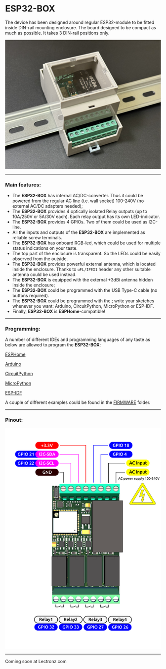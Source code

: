 # ESP32-BOX

The device has been designed around regular ESP32-module to be fitted inside DIN-rail mounting enclosure. The board designed to be compact as much as possible. It takes 3 DIN-rail positions only.

![preview](esp32box_din.jpeg)

------

### Main features:

- The **ESP32-BOX** has internal AC/DC-converter. Thus it could be powered from the regular AC line (i.e. wall socket) 100-240V (no external AC/DC adapters needed);
- The **ESP32-BOX** provides 4 optically isolated Relay outputs (up to 10A/250V or 5A/30V each). Each relay output has its own LED-indicator.
- The **ESP32-BOX** provides 4 GPIOs. Two of them could be used as I2C-line.
- All the inputs and outputs of the **ESP32-BOX** are implemented as reliable screw terminals.
- The **ESP32-BOX** has onboard RGB-led, which could be used for multiple status indications on your taste.
- The top part of the enclosure is transparent. So the LEDs could be easily observed from the outside.
- The **ESP32-BOX** provides powerful external antenna, which is located inside the enclosure. Thanks to `uFL/IPEX1` header any other suitable antenna could be used instead.
- The **ESP32-BOX** is equipped with the external +3dBi antenna hidden inside the enclosure;
- The **ESP32-BOX** could be programmed with the USB Type-C cable (no buttons required).
- The **ESP32-BOX** could be programmed with the ; write your sketches whenever you want: Arduino, CircuitPython, MicroPython or ESP-IDF.
- Finally, **ESP32-BOX** is **ESPHome**-compatible!

------

### Programming:

A number of different IDEs and programming languages of any taste as below are allowed to program the **ESP32-BOX**:

[ESPHome](https://www.binarytechlabs.com/how-to-flash-esphome-firmware-a-friendly-step-by-step-guide/)

[Arduino](https://randomnerdtutorials.com/installing-the-esp32-board-in-arduino-ide-windows-instructions/)

[CircuitPython](https://circuitpython.org/board/espressif_esp32_devkitc_v4_wroom_32e/)

[MicroPython](https://micropython.org/download/ESP32_GENERIC/)

[ESP-IDF](https://docs.espressif.com/projects/esp-idf/en/stable/esp32/get-started/index.html)


A couple of different examples could be found in the [FIRMWARE](FIRMWARE/) folder.

------

### Pinout:

![preview](esp32box_pinout.png)

------

Coming soon at Lectronz.com
